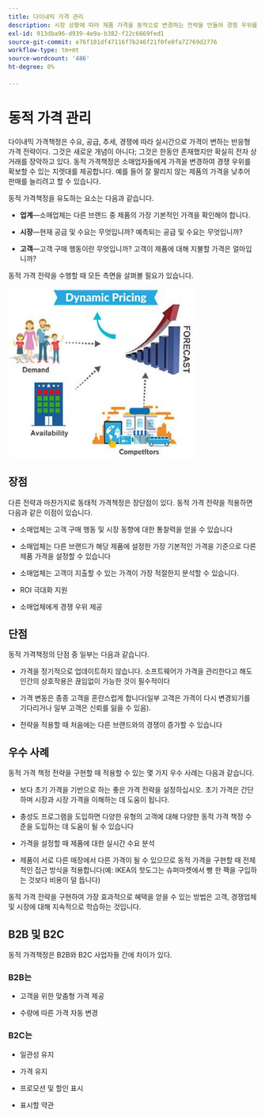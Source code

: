 ```yaml
---
title: 다이내믹 가격 관리
description: 시장 상황에 따라 제품 가격을 동적으로 변경하는 전략을 만들어 경쟁 우위를 확보한다.
exl-id: 913dba96-d939-4e9a-b382-f22c6669fed1
source-git-commit: e76f101df47116f7b246f21f0fe0fa72769d2776
workflow-type: tm+mt
source-wordcount: '486'
ht-degree: 0%

---
```


# 동적 가격 관리

다이내믹 가격책정은 수요, 공급, 추세, 경쟁에 따라 실시간으로 가격이 변하는 반응형 가격 전략이다. 그것은 새로운 개념이 아니다; 그것은 한동안 존재했지만 확실히 전자 상거래를 장악하고 있다. 동적 가격책정은 소매업자들에게 가격을 변경하여 경쟁 우위를 확보할 수 있는 지렛대를 제공합니다. 예를 들어 잘 팔리지 않는 제품의 가격을 낮추어 판매를 늘리려고 할 수 있습니다.

동적 가격책정을 유도하는 요소는 다음과 같습니다.

- **업계**—소매업체는 다른 브랜드 중 제품의 가장 기본적인 가격을 확인해야 합니다.

- **시장**—현재 공급 및 수요는 무엇입니까? 예측되는 공급 및 수요는 무엇입니까?

- **고객**—고객 구매 행동이란 무엇입니까? 고객이 제품에 대해 지불할 가격은 얼마입니까?

동적 가격 전략을 수행할 때 모든 측면을 살펴볼 필요가 있습니다.

![동적 가격 다이어그램](../../assets/playbooks/dynamic-pricing-diagram.png)

## 장점

다른 전략과 마찬가지로 동태적 가격책정은 장단점이 있다. 동적 가격 전략을 적용하면 다음과 같은 이점이 있습니다.

- 소매업체는 고객 구매 행동 및 시장 동향에 대한 통찰력을 얻을 수 있습니다

- 소매업체는 다른 브랜드가 해당 제품에 설정한 가장 기본적인 가격을 기준으로 다른 제품 가격을 설정할 수 있습니다

- 소매업체는 고객이 지출할 수 있는 가격이 가장 적절한지 분석할 수 있습니다.

- ROI 극대화 지원

- 소매업체에게 경쟁 우위 제공

## 단점

동적 가격책정의 단점 중 일부는 다음과 같습니다.

- 가격을 정기적으로 업데이트하지 않습니다. 소프트웨어가 가격을 관리한다고 해도 인간의 상호작용은 끊임없이 가능한 것이 필수적이다

- 가격 변동은 종종 고객을 혼란스럽게 합니다(일부 고객은 가격이 다시 변경되기를 기다리거나 일부 고객은 신뢰를 잃을 수 있음).

- 전략을 적용할 때 처음에는 다른 브랜드와의 경쟁이 증가할 수 있습니다

## 우수 사례

동적 가격 책정 전략을 구현할 때 적용할 수 있는 몇 가지 우수 사례는 다음과 같습니다.

- 보다 초기 가격을 기반으로 하는 좋은 가격 전략을 설정하십시오. 초기 가격은 간단하며 시장과 시장 가격을 이해하는 데 도움이 됩니다.

- 충성도 프로그램을 도입하면 다양한 유형의 고객에 대해 다양한 동적 가격 책정 수준을 도입하는 데 도움이 될 수 있습니다

- 가격을 설정할 때 제품에 대한 실시간 수요 분석

- 제품이 서로 다른 매장에서 다른 가격이 될 수 있으므로 동적 가격을 구현할 때 전체적인 접근 방식을 적용합니다(예: IKEA의 핫도그는 슈퍼마켓에서 빵 한 팩을 구입하는 것보다 비용이 덜 듭니다)

동적 가격 전략을 구현하여 가장 효과적으로 혜택을 얻을 수 있는 방법은 고객, 경쟁업체 및 시장에 대해 지속적으로 학습하는 것입니다.

## B2B 및 B2C

동적 가격책정은 B2B와 B2C 사업자들 간에 차이가 있다.

### B2B는

- 고객을 위한 맞춤형 가격 제공

- 수량에 따른 가격 자동 변경

### B2C는

- 일관성 유지

- 가격 유지

- 프로모션 및 할인 표시

- 표시할 약관
